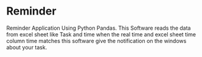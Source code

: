 # Reminder
Reminder Application Using Python Pandas.  This Software reads the data from excel sheet like Task and time when the real time and excel sheet time column time matches this software give the notification on the windows about your task. 

